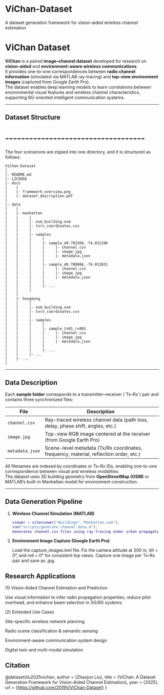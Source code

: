 # ViChan-Dataset
A dataset generation framework for vision-aided wireless channel estimation
#  ViChan Dataset

**ViChan** is a paired **image–channel dataset** developed for research on **vision-aided** and **environment-aware wireless communications**.  
It provides one-to-one correspondences between **radio channel information** (simulated via MATLAB ray-tracing) and **top-view environment images** (captured from Google Earth Pro).  
The dataset enables deep learning models to learn correlations between environmental visual features and wireless channel characteristics, supporting 6G-oriented intelligent communication systems.

---

##  Dataset Structure
# -----------------------------------

The four scenarions are zipped into one directory, and it is structured as follows:

    ViChan-Dataset
    |
    |- README.md
    |- LICENSE
    |- docs
    |    |
    |    |- framework_overview.png
    |    |- dataset_description.pdf
    |
    |- data
    |    |
    |    |- manhattan
    |    |     |
    |    |     |- osm_building.osm
    |    |     |- txrx_coordinates.csv
    |    |     |
    |    |     |- samples
    |    |     |     |
    |    |     |     |- sample_40.701568_-74.012196
    |    |     |     |     |- channel.csv
    |    |     |     |     |- image.jpg
    |    |     |     |     |- metadata.json
    |    |     |     |
    |    |     |     |- sample_40.709866_-74.012831
    |    |     |     |     |- channel.csv
    |    |     |     |     |- image.jpg
    |    |     |     |     |- metadata.json
    |    |     |     |
    |    |     |     |- ...
    |    |     |
    |    |
    |    |- hongkong
    |    |     |
    |    |     |- osm_building.osm
    |    |     |- txrx_coordinates.csv
    |    |     |
    |    |     |- samples
    |    |     |     |
    |    |     |     |- sample_tx01_rx001
    |    |     |     |     |- channel.csv
    |    |     |     |     |- image.jpg
    |    |     |     |     |- metadata.json
    |    |     |     |
    |    |     |     |- ...
    |    |     |- ...
    |    |- ...
    |


---

##  Data Description

Each **sample folder** corresponds to a transmitter–receiver (\`Tx–Rx\`) pair and contains three synchronized files:

| File | Description |
|------|--------------|
| `channel.csv` | Ray-traced wireless channel data (path loss, delay, phase shift, angles, etc.) |
| `image.jpg` | Top-view RGB image centered at the receiver (from Google Earth Pro) |
| `metadata.json` | Scene-level metadata (Tx/Rx coordinates, frequency, material, reflection order, etc.) |

All filenames are indexed by coordinates or Tx–Rx IDs, enabling one-to-one correspondence between visual and wireless modalities.  
The dataset uses 3D building geometry from **OpenStreetMap (OSM)** or MATLAB’s built-in Manhattan model for environment construction.

---

##  Data Generation Pipeline

1. **Wireless Channel Simulation (MATLAB)**
   ```matlab
   viewer = siteviewer("Buildings","Manhattan.osm");
   run("scripts/generate_channel_data.m");
   Generates channel.csv files using ray-tracing under urban propagation conditions.

2. **Environment Image Capture (Google Earth Pro)**

   Load the capture_images.kml file.
   Fix the camera altitude at 200 m, tilt = 0°, and roll = 0° for consistent top views.
   Capture one image per Tx–Rx pair and save as .jpg.



##  Research Applications
(1) Vision-Aided Channel Estimation and Prediction

Use visual information to infer radio propagation properties, reduce pilot overhead, and enhance beam selection in 5G/6G systems.

(2) Extended Use Cases

Site-specific wireless network planning

Radio scene classification & semantic sensing

Environment-aware communication system design

Digital twin and multi-modal simulation


##  Citation

@dataset{liu2025vichan,
  author    = {Zhaojun Liu},
  title     = {ViChan: A Dataset Generation Framework for Vision-Aided Channel Estimation},
  year      = {2025},
  url       = {https://github.com/2019V/ViChan-Dataset}
}
